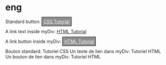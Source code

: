 # eng
<html>
<head>
<style>
.button {
  background-color: #8c8c8c; 
  color: white;
  padding: 5px;
  border: 1px solid black; 
}

#myDiv a {
  color: red;
  background-color: yellow;  
}
</style>
</head>
<body>
<p>Standard button: <a class="button" href="default.asp">CSS Tutorial</a></p>

<div id="myDiv">
<p>A link text inside myDiv: <a href="/html/">HTML Tutorial</a></p>
<p>A link button inside myDiv: <a href="/html/" class="button">HTML Tutorial</a></p>
</div>
</body>
</html>

Bouton standard: Tutoriel CSS
Un texte de lien dans myDiv: Tutoriel HTML
Un bouton de lien dans myDiv: Tutoriel HTML


